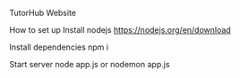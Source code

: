 TutorHub Website

How to set up
Install nodejs https://nodejs.org/en/download

Install dependencies npm i

Start server node app.js or nodemon app.js
